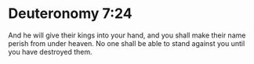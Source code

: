 # Deuteronomy 7:24

And he will give their kings into your hand, and you shall make their name perish from under heaven. No one shall be able to stand against you until you have destroyed them.
